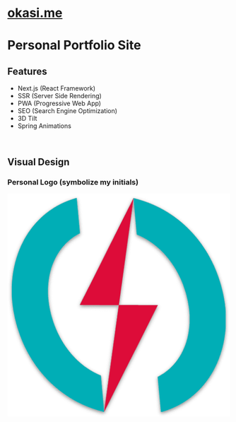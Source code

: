 # [okasi.me](https://okasi.me/)
# Personal Portfolio Site 

## Features
* Next.js (React Framework)
* SSR (Server Side Rendering)
* PWA (Progressive Web App)
* SEO (Search Engine Optimization)
* 3D Tilt
* Spring Animations

<br/>

## Visual Design
### Personal Logo (symbolize my initials)
![os-logo](static/android-chrome-512x512.png)
